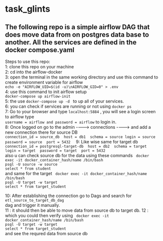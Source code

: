 # task_glints
The following repo is a simple airflow DAG that does move data from on postgres data base to another. All the services are defined in the docker compose.yaml
-----------------------------------------------------------

Steps to use this repo:<br />
  1: clone this repo on your machine<br />
  2: cd into the airflow-docker<br />
  3: open the terminal in the same working directory and use this command to create environment variable for airflow <br />
  ```echo -e "AIRFLOW_UID=$(id -u)\nAIRFLOW_GID=0" > .env```<br />
  4: use this command to init airflow setup <br /> 
   ```docker-compose up airflow-init``` <br />
  5: the use ```docker-compose up -d ``` to up all of your services.<br />
  6: you can check if services are running or not using ```docker ps``` <br />
  7: Go to your browser and type ```localhost:5884``` , you will see a login screen to airflow type <br />
  ``` username = airflow and password = airflow ``` to login in. <br />
  8: Once logged on go to the admin ----> connections ----> and add a new connection there for source DB <br />
      ```connection_id = source_db 
         host = db1 
         schema = source
         login = source
         password = source 
         port = 5432 
       ```
  9: Like wise same for target db <br />
     ```connection_id = postgresql-target-db 
         host = db2 
         schema = target 
         login = target 
         password = target 
         port = 5432 
       ```
    <br />
    also u can check source db for the data using these commands ``` docker exec -it docker_container_hash/name /bin/bash``` <br /> ```psql -U source -w source``` <br />  ```select * from student``` <br />
    and same for the target ``` docker exec -it docker_container_hash/name /bin/bash``` <br /> ```psql -U target -w target``` <br />  ```select * from target_student``` <br />
    
 
   10: After establishing the connection go to Dags and search for  <br /> ```etl_source_to_target_db_dag``` <br />
       dag and trigger it manually. <br />
   11 : it should then be able to move data from source db to target db.
   12 : which you could then verify using ``` docker exec -it docker_container_hash/name /bin/bash``` <br /> ```psql -U target -w target``` <br />  ```select * from target_student``` <br /> and see the requred data from source db
   
   
